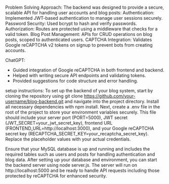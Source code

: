 Problem Solving Approach:
The backend was designed to provide a secure, scalable API for handling user accounts and blog posts:
Authentication: Implemented JWT-based authentication to manage user sessions securely.
Password Security: Used bcrypt to hash and verify passwords.
Authorization: Routes are protected using a middleware that checks for a valid token.
Blog Post Management: APIs for CRUD operations on blog posts, scoped to authenticated users.
CAPTCHA Integration: Validates Google reCAPTCHA v2 tokens on signup to prevent bots from creating accounts.

ChatGPT:
  - Guided integration of Google reCAPTCHA in both frontend and backend.
  - Helped with writing secure API endpoints and validating tokens.
  - Provided suggestions for code structure and error handling.

setup instructions:
To set up the backend of your blog system, start by cloning the repository using git clone https://github.com/your-username/blog-backend.git 
and navigate into the project directory. Install all necessary dependencies with npm install. Next, create a .env file in the root of the project 
to store your environment variables securely. This file should include your server port (PORT=5000), JWT secret (JWT_SECRET=your_jwt_secret_key), 
frontend URL (FRONTEND_URL=http://localhost:3000), and your Google reCAPTCHA secret key (RECAPTCHA_SECRET_KEY=your_recaptcha_secret_key). 
Replace the placeholder values with your actual credentials.

Ensure that your MySQL database is up and running and includes the required tables such as users and posts for handling authentication and blog data. 
After setting up your database and environment, you can start the backend server using node server.js. The server will run on http://localhost:5000
and be ready to handle API requests including those protected by reCAPTCHA for enhanced security.

